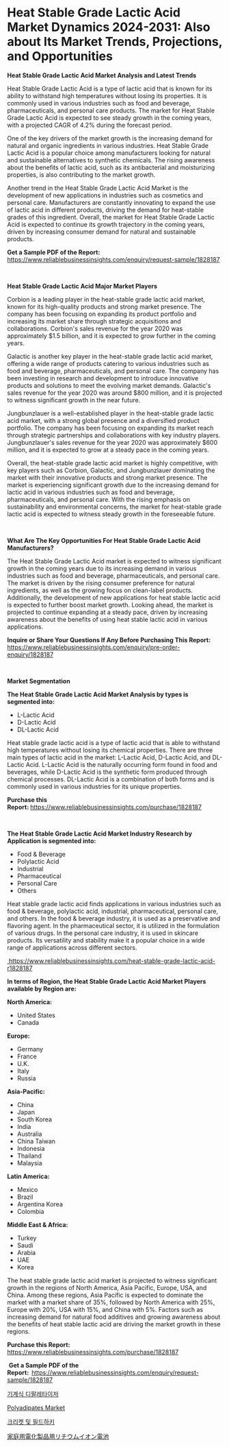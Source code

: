 <p><h1>Heat Stable Grade Lactic Acid Market Dynamics 2024-2031: Also about Its Market Trends, Projections, and Opportunities</h1></p><p><strong>Heat Stable Grade Lactic Acid Market Analysis and Latest Trends</strong></p>
<p><p>Heat Stable Grade Lactic Acid is a type of lactic acid that is known for its ability to withstand high temperatures without losing its properties. It is commonly used in various industries such as food and beverage, pharmaceuticals, and personal care products. The market for Heat Stable Grade Lactic Acid is expected to see steady growth in the coming years, with a projected CAGR of 4.2% during the forecast period.</p><p>One of the key drivers of the market growth is the increasing demand for natural and organic ingredients in various industries. Heat Stable Grade Lactic Acid is a popular choice among manufacturers looking for natural and sustainable alternatives to synthetic chemicals. The rising awareness about the benefits of lactic acid, such as its antibacterial and moisturizing properties, is also contributing to the market growth.</p><p>Another trend in the Heat Stable Grade Lactic Acid Market is the development of new applications in industries such as cosmetics and personal care. Manufacturers are constantly innovating to expand the use of lactic acid in different products, driving the demand for heat-stable grades of this ingredient. Overall, the market for Heat Stable Grade Lactic Acid is expected to continue its growth trajectory in the coming years, driven by increasing consumer demand for natural and sustainable products.</p></p>
<p><strong>Get a Sample PDF of the Report:&nbsp;</strong> <a href="https://www.reliablebusinessinsights.com/enquiry/request-sample/1828187">https://www.reliablebusinessinsights.com/enquiry/request-sample/1828187</a></p>
<p>&nbsp;</p>
<p><strong>Heat Stable Grade Lactic Acid Major Market Players</strong></p>
<p><p>Corbion is a leading player in the heat-stable grade lactic acid market, known for its high-quality products and strong market presence. The company has been focusing on expanding its product portfolio and increasing its market share through strategic acquisitions and collaborations. Corbion's sales revenue for the year 2020 was approximately $1.5 billion, and it is expected to grow further in the coming years.</p><p>Galactic is another key player in the heat-stable grade lactic acid market, offering a wide range of products catering to various industries such as food and beverage, pharmaceuticals, and personal care. The company has been investing in research and development to introduce innovative products and solutions to meet the evolving market demands. Galactic's sales revenue for the year 2020 was around $800 million, and it is projected to witness significant growth in the near future.</p><p>Jungbunzlauer is a well-established player in the heat-stable grade lactic acid market, with a strong global presence and a diversified product portfolio. The company has been focusing on expanding its market reach through strategic partnerships and collaborations with key industry players. Jungbunzlauer's sales revenue for the year 2020 was approximately $600 million, and it is expected to grow at a steady pace in the coming years.</p><p>Overall, the heat-stable grade lactic acid market is highly competitive, with key players such as Corbion, Galactic, and Jungbunzlauer dominating the market with their innovative products and strong market presence. The market is experiencing significant growth due to the increasing demand for lactic acid in various industries such as food and beverage, pharmaceuticals, and personal care. With the rising emphasis on sustainability and environmental concerns, the market for heat-stable grade lactic acid is expected to witness steady growth in the foreseeable future.</p></p>
<p>&nbsp;</p>
<p><strong>What Are The Key Opportunities For Heat Stable Grade Lactic Acid Manufacturers?</strong></p>
<p><p>The Heat Stable Grade Lactic Acid market is expected to witness significant growth in the coming years due to its increasing demand in various industries such as food and beverage, pharmaceuticals, and personal care. The market is driven by the rising consumer preference for natural ingredients, as well as the growing focus on clean-label products. Additionally, the development of new applications for heat stable lactic acid is expected to further boost market growth. Looking ahead, the market is projected to continue expanding at a steady pace, driven by increasing awareness about the benefits of using heat stable lactic acid in various applications.</p></p>
<p><strong>Inquire or Share Your Questions If Any Before Purchasing This Report:</strong> <a href="https://www.reliablebusinessinsights.com/enquiry/pre-order-enquiry/1828187">https://www.reliablebusinessinsights.com/enquiry/pre-order-enquiry/1828187</a></p>
<p>&nbsp;</p>
<p><strong>Market Segmentation</strong></p>
<p><strong>The Heat Stable Grade Lactic Acid Market Analysis by types is segmented into:</strong></p>
<p><ul><li>L-Lactic Acid</li><li>D-Lactic Acid</li><li>DL-Lactic Acid</li></ul></p>
<p><p>Heat stable grade lactic acid is a type of lactic acid that is able to withstand high temperatures without losing its chemical properties. There are three main types of lactic acid in the market: L-Lactic Acid, D-Lactic Acid, and DL-Lactic Acid. L-Lactic Acid is the naturally occurring form found in food and beverages, while D-Lactic Acid is the synthetic form produced through chemical processes. DL-Lactic Acid is a combination of both forms and is commonly used in various industries for its unique properties.</p></p>
<p><strong>Purchase this Report:&nbsp;</strong><a href="https://www.reliablebusinessinsights.com/purchase/1828187">https://www.reliablebusinessinsights.com/purchase/1828187</a></p>
<p>&nbsp;</p>
<p><strong>The Heat Stable Grade Lactic Acid Market Industry Research by Application is segmented into:</strong></p>
<p><ul><li>Food & Beverage</li><li>Polylactic Acid</li><li>Industrial</li><li>Pharmaceutical</li><li>Personal Care</li><li>Others</li></ul></p>
<p><p>Heat stable grade lactic acid finds applications in various industries such as food & beverage, polylactic acid, industrial, pharmaceutical, personal care, and others. In the food & beverage industry, it is used as a preservative and flavoring agent. In the pharmaceutical sector, it is utilized in the formulation of various drugs. In the personal care industry, it is used in skincare products. Its versatility and stability make it a popular choice in a wide range of applications across different sectors.</p></p>
<p><a href="https://www.reliablebusinessinsights.com/heat-stable-grade-lactic-acid-r1828187">&nbsp;https://www.reliablebusinessinsights.com/heat-stable-grade-lactic-acid-r1828187</a></p>
<p><strong>In terms of Region, the Heat Stable Grade Lactic Acid Market Players available by Region are:</strong></p>
<p>
    <p> <strong> North America: </strong>
        <ul>
            <li>United States</li>
            <li>Canada</li>
        </ul>
        </p> 
    <p> <strong> Europe: </strong>
        <ul>
            <li>Germany</li>
            <li>France</li>
            <li>U.K.</li>
            <li>Italy</li>
            <li>Russia</li>
        </ul>
        </p> 
    <p> <strong> Asia-Pacific: </strong>
        <ul>
            <li>China</li>
            <li>Japan</li>
            <li>South Korea</li>
            <li>India</li>
            <li>Australia</li>
            <li>China Taiwan</li>
            <li>Indonesia</li>
            <li>Thailand</li>
            <li>Malaysia</li>
        </ul>
        </p> 
    <p> <strong> Latin America: </strong>
        <ul>
            <li>Mexico</li>
            <li>Brazil</li>
            <li>Argentina Korea</li>
            <li>Colombia</li>
        </ul>
        </p> 
    <p> <strong> Middle East & Africa: </strong>
        <ul>
            <li>Turkey</li>
            <li>Saudi</li>
            <li>Arabia</li>
            <li>UAE</li>
            <li>Korea</li>
        </ul>
    </p>
    </p>
<p><p>The heat stable grade lactic acid market is projected to witness significant growth in the regions of North America, Asia Pacific, Europe, USA, and China. Among these regions, Asia Pacific is expected to dominate the market with a market share of 35%, followed by North America with 25%, Europe with 20%, USA with 15%, and China with 5%. Factors such as increasing demand for natural food additives and growing awareness about the benefits of heat stable lactic acid are driving the market growth in these regions.</p></p>
<p><strong>Purchase this Report: </strong><a href="https://www.reliablebusinessinsights.com/purchase/1828187">https://www.reliablebusinessinsights.com/purchase/1828187</a></p>
<p>&nbsp;<strong>Get a Sample PDF of the Report:&nbsp;&nbsp;</strong><a href="https://www.reliablebusinessinsights.com/enquiry/request-sample/1828187">https://www.reliablebusinessinsights.com/enquiry/request-sample/1828187</a></p>
<p><strong></strong></p>
<p><p><a href="https://medium.com/@estelwisozk1/%EA%B8%B0%EA%B3%84%EC%8B%9D-%EB%94%94%ED%8C%94%EB%A0%88%ED%83%80%EC%9D%B4%EC%A0%80-%EC%8B%9C%EC%9E%A5-%EA%B7%9C%EB%AA%A8%EB%8A%94-%EC%9D%98-cagr%EB%A1%9C-%EC%84%B1%EC%9E%A5%ED%95%98%EA%B3%A0-%EC%9E%88%EC%9C%BC%EB%A9%B0-%EC%9D%B4-%EB%B3%B4%EA%B3%A0%EC%84%9C%EB%8A%94-%EC%A2%85%EB%A5%98-%EC%9D%91%EC%9A%A9-%EC%84%B1%EC%9E%A5-%EB%B0%8F-2024%EB%85%84%EB%B6%80%ED%84%B0-2031%EB%85%84%EA%B9%8C%EC%A7%80%EC%9D%98-%EC%98%88%EC%B8%A1-%EB%B6%84%EC%84%9D%EC%9D%84-%EB%8B%A4%EB%A3%B9%EB%8B%88%EB%8B%A4-0bb078c1e91f">기계식 디팔레타이저</a></p><p><a href="https://github.com/kaiserrayhan25/Market-Research-Report-List-1/blob/main/polyadipates-market.md">Polyadipates Market</a></p><p><a href="https://medium.com/@sybleferry/%ED%81%AC%EB%A6%AC%EC%BC%93-%EB%B0%8F-%ED%95%84%EB%93%9C-%ED%95%98%ED%82%A4-%EC%8B%9C%EC%9E%A5-%EC%84%B1%EC%9E%A5-%EC%A0%84%EB%A7%9D%EC%9D%80-2024%EB%85%84%EB%B6%80%ED%84%B0-2031%EB%85%84%EA%B9%8C%EC%A7%80%EC%9D%B4%EB%A9%B0-%EC%8B%9C%EC%9E%A5-%EB%8F%99%ED%96%A5-%EB%B6%84%EC%84%9D-%EC%9D%91%EC%9A%A9-%ED%94%84%EB%A1%9C%EA%B7%B8%EB%9E%A8-%EC%A7%80%EC%97%AD-%EC%A0%84%EB%A7%9D-%EB%B0%8F-%EC%88%98%EC%9D%B5%EC%97%90-%EB%94%B0%EB%9D%BC-cagr%EB%A1%9C-%EC%98%88%EC%B8%A1%EB%90%A9%EB%8B%88%EB%8B%A4-092bf92e5694">크리켓 및 필드하키</a></p><p><a href="https://medium.com/@caseyelee251/%E6%B6%88%E8%B2%BB%E9%9B%BB%E5%AD%90%E5%B8%82%E5%A0%B4%E3%81%AB%E3%81%8A%E3%81%91%E3%82%8B%E3%83%AA%E3%83%81%E3%82%A6%E3%83%A0%E3%82%A4%E3%82%AA%E3%83%B3%E3%83%90%E3%83%83%E3%83%86%E3%83%AA%E3%83%BC%E3%81%AE%E6%B7%B1%E3%81%84%E7%A0%94%E7%A9%B6-%E3%83%88%E3%83%AC%E3%83%B3%E3%83%89-%E5%B8%82%E5%A0%B4%E3%82%BB%E3%82%B0%E3%83%A1%E3%83%B3%E3%83%86%E3%83%BC%E3%82%B7%E3%83%A7%E3%83%B3-%E7%AB%B6%E5%90%88%E5%88%86%E6%9E%90-43760beedb23">家庭用電化製品用リチウムイオン電池</a></p></p>